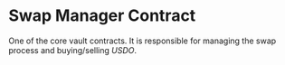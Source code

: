 # Swap Manager Contract

One of the core vault contracts. It is responsible for managing the swap process and buying/selling _USDO_.

